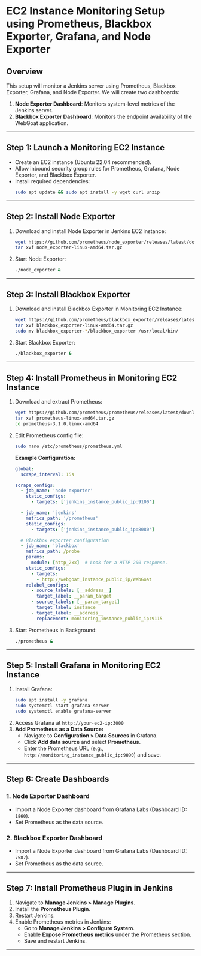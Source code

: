 # EC2 Instance Monitoring Setup using Prometheus, Blackbox Exporter, Grafana, and Node Exporter

## Overview
This setup will monitor a Jenkins server using Prometheus, Blackbox Exporter, Grafana, and Node Exporter. We will create two dashboards:
1. **Node Exporter Dashboard**: Monitors system-level metrics of the Jenkins server.
2. **Blackbox Exporter Dashboard**: Monitors the endpoint availability of the WebGoat application.

---

## Step 1: Launch a Monitoring EC2 Instance
- Create an EC2 instance (Ubuntu 22.04 recommended).
- Allow inbound security group rules for Prometheus, Grafana, Node Exporter, and Blackbox Exporter.
- Install required dependencies:
  ```sh
  sudo apt update && sudo apt install -y wget curl unzip
  ```

---

## Step 2: Install Node Exporter
1. Download and install Node Exporter in Jenkins EC2 instance:
   ```sh
   wget https://github.com/prometheus/node_exporter/releases/latest/download/node_exporter-linux-amd64.tar.gz
   tar xvf node_exporter-linux-amd64.tar.gz
   ```
2. Start Node Exporter:
   ```sh
   ./node_exporter &
   ```

---

## Step 3: Install Blackbox Exporter
1. Download and install Blackbox Exporter in Monitoring EC2 Instance:
   ```sh
   wget https://github.com/prometheus/blackbox_exporter/releases/latest/download/blackbox_exporter-linux-amd64.tar.gz
   tar xvf blackbox_exporter-linux-amd64.tar.gz
   sudo mv blackbox_exporter-*/blackbox_exporter /usr/local/bin/
   ```
2. Start Blackbox Exporter:
   ```sh
   ./blackbox_exporter &
   ```
---

## Step 4: Install Prometheus in Monitoring EC2 Instance
1. Download and extract Prometheus:
   ```sh
   wget https://github.com/prometheus/prometheus/releases/latest/download/prometheus-linux-amd64.tar.gz
   tar xvf prometheus-linux-amd64.tar.gz
   cd prometheus-3.1.0.linux-amd64
   ```
   
4. Edit Prometheus config file:
   ```sh
   sudo nano /etc/prometheus/prometheus.yml
   ```
   **Example Configuration:**
   ```yaml
   global:
     scrape_interval: 15s

   scrape_configs:
     - job_name: 'node exporter'
       static_configs:
         - targets: ['jenkins_instance_public_ip:9100']

     - job_name: 'jenkins'
       metrics_path: '/prometheus'
       static_configs:
         - targets: ['jenkins_instance_public_ip:8080']

     # Blackbox exporter configuration
     - job_name: 'blackbox'
       metrics_path: /probe
       params:
         module: [http_2xx]  # Look for a HTTP 200 response.
       static_configs:
         - targets:
           - http://webgoat_instance_public_ip/WebGoat
       relabel_configs:
         - source_labels: [__address__]
           target_label: __param_target
         - source_labels: [__param_target]
           target_label: instance
         - target_label: __address__
           replacement: monitoring_instance_public_ip:9115
   ```
5. Start Prometheus in Background:
   ```sh
   ./prometheus &
   ```

---

## Step 5: Install Grafana in Monitoring EC2 Instance
1. Install Grafana:
   ```sh
   sudo apt install -y grafana
   sudo systemctl start grafana-server
   sudo systemctl enable grafana-server
   ```
2. Access Grafana at `http://your-ec2-ip:3000`
3. **Add Prometheus as a Data Source:**
   - Navigate to **Configuration > Data Sources** in Grafana.
   - Click **Add data source** and select **Prometheus**.
   - Enter the Prometheus URL (e.g., `http://monitoring_instance_public_ip:9090`) and save.

---

## Step 6: Create Dashboards
### **1. Node Exporter Dashboard**
- Import a Node Exporter dashboard from Grafana Labs (Dashboard ID: `1860`).
- Set Prometheus as the data source.

### **2. Blackbox Exporter Dashboard**
- Import a Node Exporter dashboard from Grafana Labs (Dashboard ID: `7587`).
- Set Prometheus as the data source.

---

## Step 7: Install Prometheus Plugin in Jenkins
1. Navigate to **Manage Jenkins > Manage Plugins**.
2. Install the **Prometheus Plugin**.
3. Restart Jenkins.
4. Enable Prometheus metrics in Jenkins:
   - Go to **Manage Jenkins > Configure System**.
   - Enable **Expose Prometheus metrics** under the Prometheus section.
   - Save and restart Jenkins.

---



